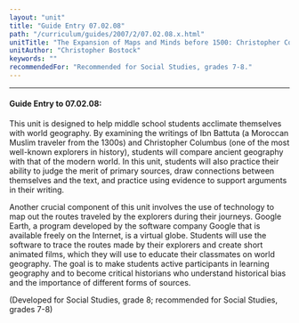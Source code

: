 ```yaml
---
layout: "unit"
title: "Guide Entry 07.02.08"
path: "/curriculum/guides/2007/2/07.02.08.x.html"
unitTitle: "The Expansion of Maps and Minds before 1500: Christopher Columbus, Ibn Battuta, and Google Earth"
unitAuthor: "Christopher Bostock"
keywords: ""
recommendedFor: "Recommended for Social Studies, grades 7-8."
---
```

<body>
<hr/>
<h4>
Guide Entry to 07.02.08:
</h4>
<p>
This unit is designed to help middle school students acclimate themselves with world geography. By examining the writings of Ibn Battuta (a Moroccan Muslim traveler from the 1300s) and Christopher Columbus (one of the most well-known explorers in history), students will compare ancient geography with that of the modern world. In this unit, students will also practice their ability to judge the merit of primary sources, draw connections between themselves and the text, and practice using evidence to support arguments in their writing.
</p>
<p>
Another crucial component of this unit involves the use of technology to map out the routes traveled by the explorers during their journeys. Google Earth, a program developed by the software company Google that is available freely on the Internet, is a virtual globe. Students will use the software to trace the routes made by their explorers and create short animated films, which they will use to educate their classmates on world geography. The goal is to make students active participants in learning geography and to become critical historians who understand historical bias and the importance of different forms of sources.
</p>
<p>
(Developed for Social Studies, grade 8; recommended for Social Studies, grades 7-8)
</p>
</body>
